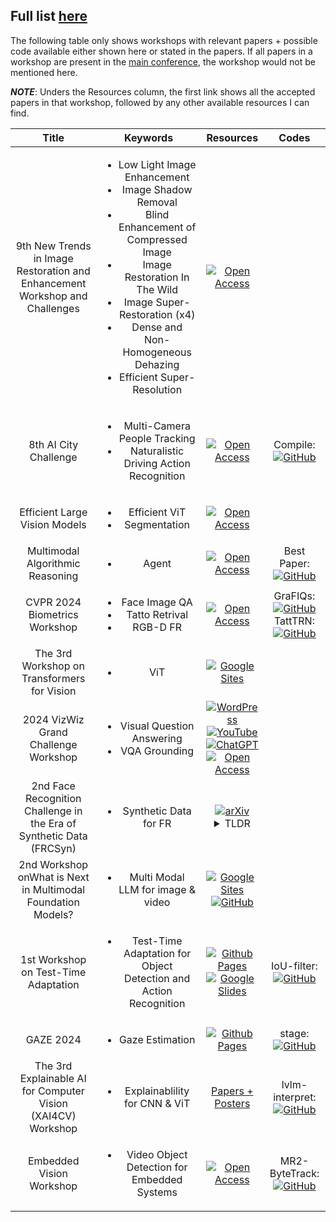 Full list [here](https://cvpr.thecvf.com/Conferences/2024/workshop-list)
---
The following table only shows workshops with relevant papers + possible code available either shown here or stated in the papers. If all papers in a workshop are present in the [main conference](https://github.com/HeChengHui/CVPR2024/tree/main/Papers), the workshop would not be mentioned here.  
  
***NOTE***: Unders the Resources column, the first link shows all the accepted papers in that workshop, followed by any other available resources I can find.

| Title | Keywords | Resources | Codes |
|:-------------------:|:-------------------:|:-------------------:|:-------------------:|    
|9th New Trends in Image Restoration and Enhancement Workshop and Challenges| <ul><li>Low Light Image Enhancement</li><li>Image Shadow Removal</li><li>Blind Enhancement of Compressed Image</li><li>Image Restoration In The Wild</li><li>Image Super-Restoration (x4)</li><li>Dense and Non-Homogeneous Dehazing</li><li>Efficient Super-Resolution</li></ul>|[![Open Access](https://a11ybadges.com/badge?logo=openaccess)](https://openaccess.thecvf.com/CVPR2024_workshops/NTIRE)||
|8th AI City Challenge| <ul><li>Multi-Camera People Tracking<li>Naturalistic Driving Action Recognition| [![Open Access](https://a11ybadges.com/badge?logo=openaccess)](https://openaccess.thecvf.com/CVPR2024_workshops/AICity)| Compile:[![GitHub](https://img.shields.io/github/stars/NVIDIAAICITYCHALLENGE/2024AICITY_Code_From_Top_Teams?style=social)](https://github.com/NVIDIAAICITYCHALLENGE/2024AICITY_Code_From_Top_Teams)|
| Efficient Large Vision Models | <ul><li>Efficient ViT<li>Segmentation| [![Open Access](https://a11ybadges.com/badge?logo=openaccess)](https://openaccess.thecvf.com/CVPR2024_workshops/eLVM)||
|Multimodal Algorithmic Reasoning| <ul><li>Agent| [![Open Access](https://a11ybadges.com/badge?logo=openaccess)](https://openaccess.thecvf.com/CVPR2024_workshops/MAR)|Best Paper: [![GitHub](https://img.shields.io/github/stars/Berkeley-NLP/Agent-Eval-Refine?style=social)](https://github.com/Berkeley-NLP/Agent-Eval-Refine)|
| CVPR 2024 Biometrics Workshop |<ul><li>Face Image QA<li>Tatto Retrival<li>RGB-D FR| [![Open Access](https://a11ybadges.com/badge?logo=openaccess)](https://openaccess.thecvf.com/CVPR2024_workshops/BIOMET)|GraFIQs: [![GitHub](https://img.shields.io/github/stars/jankolf/GraFIQs?style=social)](https://github.com/jankolf/GraFIQs)<br>TattTRN: [![GitHub](https://img.shields.io/github/stars/ljsoler/TattTRN?style=social)](https://github.com/ljsoler/TattTRN)|
| The 3rd Workshop on Transformers for Vision | <ul><li>ViT| [![Google Sites](https://img.shields.io/badge/google_sites-test?style=for-the-badge&logo=google&logoColor=white&color=%23445cb6)](https://sites.google.com/view/t4v-cvpr24/papers?authuser=0)||
|2024 VizWiz Grand Challenge Workshop|<ul><li>Visual Question Answering<li>VQA Grounding| [![WordPress](https://a11ybadges.com/badge?logo=wordpress)](https://vizwiz.org/workshops/2024-vizwiz-grand-challenge-workshop/)<br>[![YouTube](https://img.shields.io/badge/YouTube-%23FF0000.svg?style=for-the-badge&logo=YouTube&logoColor=white)](https://www.youtube.com/@vizwiz3911/videos)<br>[![ChatGPT](https://img.shields.io/badge/chatGPT-74aa9c?style=for-the-badge&logo=openai&logoColor=white)](https://www.youtube.com/watch?v=So_4tCCCLpc)<br> [![Open Access](https://a11ybadges.com/badge?logo=book-open&text=My_Notes)](https://github.com/HeChengHui/CVPR2024/blob/main/Materials/18June/18%20June_CVPR2024.pdf)||
|2nd Face Recognition Challenge in the Era of Synthetic Data (FRCSyn) |<ul><li>Synthetic Data for FR| [![arXiv](https://img.shields.io/badge/arXiv-2404.10378-b31b1b.svg?style=for-the-badge)](https://arxiv.org/pdf/2404.10378)<br><details><summary>TLDR</summary>1. Unconstrained synthetic data generally led to better performance than constrained synthetic data.<br>2. Combining synthetic and real data often yielded the best results, particularly in bias mitigation.<br>3. In some cases, unlimited synthetic data outperformed limited real data.<br>4. Most top teams used established methodologies like ResNet or IResNet backbones and AdaFace or ArcFace loss functions.<br>5. DCFace was widely used for synthetic data generation, often combined with other methods.<br>6. The challenge demonstrated significant improvements compared to the 1st edition, showcasing the potential of synthetic data in face recognition.</details>||
| 2nd Workshop onWhat is Next in Multimodal Foundation Models?| <ul><li>Multi Modal LLM for image & video| [![Google Sites](https://img.shields.io/badge/google_sites-test?style=for-the-badge&logo=google&logoColor=white&color=%23445cb6)](https://sites.google.com/view/2nd-mmfm-workshop/program?authuser=0) <br> [![GitHub](https://img.shields.io/github/stars/EliSchwartz/MMFM24?style=social)](https://github.com/EliSchwartz/MMFM24)||
|1st Workshop on Test-Time Adaptation|<ul><li>Test-Time Adaptation for Object Detection and Action Recognition| [![Github Pages](https://img.shields.io/badge/Github_pages-test?style=for-the-badge&logo=githubpages&logoColor=%23222222&color=%234680b0)](https://tta-cvpr2024.github.io/papers.html)<br>[![Google Slides](https://img.shields.io/badge/Google_slides-test?style=for-the-badge&logo=googleslides&logoColor=%23FBBC04&color=white)](https://docs.google.com/presentation/d/1Qj3QxE-GMILEkXLKmcCQsyVOFqn4nB4sUsX9ZvKgLpI/edit#slide=id.g2e4bb78fbc4_1_0)|IoU-filter: [![GitHub](https://img.shields.io/github/stars/XiaoqianRuan1/IoU-filter?style=social)](https://github.com/XiaoqianRuan1/IoU-filter)|
|GAZE 2024|<ul><li>Gaze Estimation| [![Github Pages](https://img.shields.io/badge/Github_pages-test?style=for-the-badge&logo=githubpages&logoColor=%23222222&color=%234680b0)](https://gazeworkshop.github.io/2024/)|stage:<br>[![GitHub](https://img.shields.io/github/stars/jswati31/stage?style=social)](https://github.com/jswati31/stage)|
| The 3rd Explainable AI for Computer Vision (XAI4CV) Workshop | <ul><li>Explainablility for CNN & ViT| [Papers + Posters](https://xai4cv.github.io/workshop_cvpr24)|lvlm-interpret: [![GitHub](https://img.shields.io/github/stars/IntelLabs/lvlm-interpret?style=social)](https://github.com/IntelLabs/lvlm-interpret)| 
|Embedded Vision Workshop| <ul><li>Video Object Detection for Embedded Systems| [![Open Access](https://a11ybadges.com/badge?logo=openaccess)](https://openaccess.thecvf.com/CVPR2024_workshops/EVW)| MR2-ByteTrack:<br>[![GitHub](https://img.shields.io/github/stars/Bomps4/Multi_Resolution_Rescored_ByteTrack?style=social)](https://github.com/Bomps4/Multi_Resolution_Rescored_ByteTrack)


[comment]: <> (googleslide simple icons not working)
